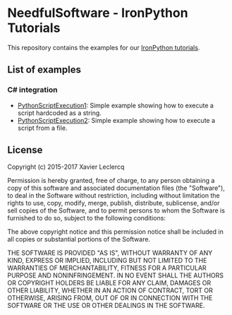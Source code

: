 # NeedfulSoftware - IronPython Tutorials

This repository contains the examples for our [IronPython tutorials](http://www.needfulsoftware.com/IronPython).

## List of examples

### C# integration
- [PythonScriptExecution1](https://github.com/NeedfulSoftware/IronPythonTutorials/tree/master/CSharpIntegration/PythonScriptExecution1): Simple example showing how to execute a script hardcoded as a string.
- [PythonScriptExecution2](https://github.com/NeedfulSoftware/IronPythonTutorials/tree/master/CSharpIntegration/PythonScriptExecution2): Simple example showing how to execute a script from a file.


## License

Copyright (c) 2015-2017 Xavier Leclercq

Permission is hereby granted, free of charge, to any person obtaining a
copy of this software and associated documentation files (the "Software"),
to deal in the Software without restriction, including without limitation
the rights to use, copy, modify, merge, publish, distribute, sublicense,
and/or sell copies of the Software, and to permit persons to whom the
Software is furnished to do so, subject to the following conditions:

The above copyright notice and this permission notice shall be included in
all copies or substantial portions of the Software.

THE SOFTWARE IS PROVIDED "AS IS", WITHOUT WARRANTY OF ANY KIND, EXPRESS OR
IMPLIED, INCLUDING BUT NOT LIMITED TO THE WARRANTIES OF MERCHANTABILITY,
FITNESS FOR A PARTICULAR PURPOSE AND NONINFRINGEMENT. IN NO EVENT SHALL
THE AUTHORS OR COPYRIGHT HOLDERS BE LIABLE FOR ANY CLAIM, DAMAGES OR OTHER
LIABILITY, WHETHER IN AN ACTION OF CONTRACT, TORT OR OTHERWISE, ARISING
FROM, OUT OF OR IN CONNECTION WITH THE SOFTWARE OR THE USE OR OTHER DEALINGS
IN THE SOFTWARE.
